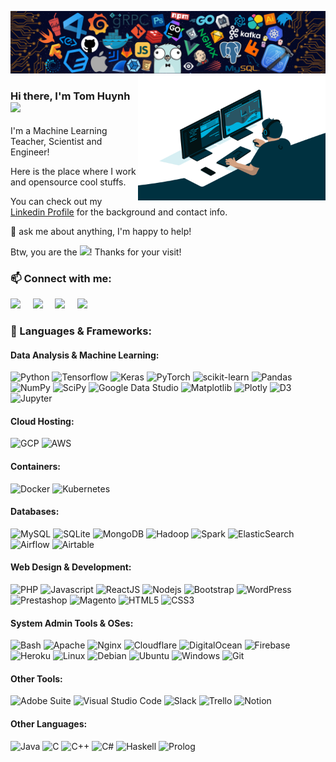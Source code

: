 ![](https://github.com/TomHuynhSG/TomHuynhSG/blob/main/assets/intro_header.png?raw=true)
<img align="right" alt="GIF" src="https://github.com/TomHuynhSG/TomHuynhSG/blob/main/assets/code.gif?raw=true" width="300" height="200" />
<br />

### Hi there, I'm Tom Huynh <img src="https://media.giphy.com/media/hvRJCLFzcasrR4ia7z/giphy.gif" width="25px"> 

I'm a Machine Learning Teacher, Scientist and Engineer!

Here is the place where I work and opensource cool stuffs.

You can check out my [Linkedin Profile](https://www.linkedin.com/in/tomhuynhsg/) for the background and contact info.

💬 ask me about anything, I'm happy to help!

Btw, you are the ![](https://visitor-badge.glitch.me/badge?page_id=TomHuynhSG.TomHuynhSG)! Thanks for your visit!


### 📫 Connect with me: 


<a href="mailto:tomhuynhsg@gmail.com"><img src="https://img.shields.io/badge/gmail-%23D14836.svg?&style=for-the-badge&logo=gmail&logoColor=white" /></a>&nbsp;&nbsp;&nbsp;&nbsp;
<a href="https://www.linkedin.com/in/tomhuynhsg/"><img src="https://img.shields.io/badge/linkedin-%230077B5.svg?&style=for-the-badge&logo=linkedin&logoColor=white" /></a>&nbsp;&nbsp;&nbsp;&nbsp;
<a href="https://www.facebook.com/tomhuynhsg/"><img src="https://img.shields.io/badge/facebook-%233B5998.svg?&style=for-the-badge&logo=facebook&logoColor=white" /></a>&nbsp;&nbsp;&nbsp;&nbsp;
<a href="https://github.com/TomHuynhSG"><img src="https://img.shields.io/badge/github-800080.svg?&style=for-the-badge&logo=github&logoColor=white" /></a>&nbsp;&nbsp;&nbsp;&nbsp;


### 🔨 Languages & Frameworks:

#### Data Analysis & Machine Learning:
![Python](https://img.shields.io/badge/Python-14354C.svg?style=flat-square&logo=python&logoColor=white)
![Tensorflow](https://img.shields.io/badge/-Tensorflow-%23FF6F00?style=flat-square&logo=tensorflow&logoColor=white)
![Keras](https://img.shields.io/badge/Keras%20-%23D00000.svg?style=flat-square&logo=Keras&logoColor=white)
![PyTorch](https://img.shields.io/badge/Pytorch%20-ef4b28.svg?style=flat-square&logo=Pytorch&logoColor=white)
![scikit-learn](https://img.shields.io/badge/scikit--learn-3191c3.svg?style=flat-square&logo=scikit-learn&logoColor=white)
![Pandas](https://img.shields.io/badge/pandas-%23150458.svg?style=flat-square&logo=pandas&logoColor=white)
![NumPy](https://img.shields.io/badge/numpy-%23013243.svg?style=flat-square&logo=numpy&logoColor=white)
![SciPy](https://img.shields.io/badge/SciPy-%230C55A5.svg?style=flat-square&logo=scipy&logoColor=%white)
![Google Data Studio](https://img.shields.io/badge/Google_Data_Studio-3366d0?style=flat-square&logo=google-data-studio&logoColor=white)
![Matplotlib](https://img.shields.io/badge/Matplotlib-11557c.svg?style=flat-square&logo=Matplotlib&logoColor=white)
![Plotly](https://img.shields.io/badge/Plotly-%233F4F75.svg?style=flat-square&logo=plotly&logoColor=white)
![D3](https://img.shields.io/badge/-D3.js-f89d43?style=flat-square&logo=d3.js&logoColor=white)
![Jupyter](https://img.shields.io/badge/-jupyter_notebook-%23f37626.svg?style=flat-square&logo=jupyter&logoColor=white)

#### Cloud Hosting:
![GCP](https://img.shields.io/badge/-Google_Cloud_Platform-1a73e8?style=flat-square&logo=google-cloud&logoColor=white)
![AWS](https://img.shields.io/badge/-Amazon_Web_Services-f29100?style=flat-square&logo=amazonaws&logoColor=white)

#### Containers:
![Docker](https://img.shields.io/badge/-Docker-46a2f1?style=flat-square&logo=docker&logoColor=white)
![Kubernetes](https://img.shields.io/badge/-Kubernetes-326ce5?style=flat-square&logo=kubernetes&logoColor=white)

#### Databases:
![MySQL](https://img.shields.io/badge/-MySQL-F29111?style=flat-square&logo=MySQL&logoColor=white)
![SQLite](https://img.shields.io/badge/SQLite-07405e.svg?logo=sqlite&logoColor=white)
![MongoDB](https://img.shields.io/badge/MongoDB-4ea94b.svg?style=flat-square&logo=mongodb&logoColor=white)
![Hadoop](https://img.shields.io/badge/Hadoop-f7f700.svg?style=flat-square&logo=hadoop&logoColor=white)
![Spark](https://img.shields.io/badge/Spark-db571b.svg?style=flat-square&logo=apachespark&logoColor=white)
![ElasticSearch](https://img.shields.io/badge/-ElasticSearch-005571?style=flat-square&logo=elasticsearch)
![Airflow](https://img.shields.io/badge/Airflow-017CEE?style=flat-square&logo=Apache%20Airflow&logoColor=white)
![Airtable](https://img.shields.io/badge/Airtable-18BFFF?style=flat-square&logo=Airtable&logoColor=white)


#### Web Design & Development:
![PHP](https://img.shields.io/badge/PHP-777BB4.svg?style=flat-square&logo=php&logoColor=white)
![Javascript](https://img.shields.io/badge/JavaScript-F7DF1E.svg?style=flat-square&logo=javascript&logoColor=white)
![ReactJS](https://img.shields.io/badge/-ReactJS-%2361DAFB?style=flat-square&logo=react&logoColor=white)
![Nodejs](https://img.shields.io/badge/Node.js-43853D.svg?style=flat-square&logo=node.js&logoColor=white)
![Bootstrap](https://img.shields.io/badge/-Bootstrap-563D7C?style=flat-square&logo=bootstrap&logoColor=white)
![WordPress](https://img.shields.io/badge/Wordpress-21759B?style=flat-square&logo=wordpress&logoColor=white)
![Prestashop](https://img.shields.io/badge/Prestashop-d7006b?style=flat-square&logo=prestashop&logoColor=white)
![Magento](https://img.shields.io/badge/Magento-f36306?style=flat-square&logo=magento&logoColor=white)
![HTML5](https://img.shields.io/badge/-HTML5-E34F26?style=flat-square&logo=html5&logoColor=white)
![CSS3](https://img.shields.io/badge/-CSS3-1572B6?style=flat-square&logo=css3)


#### System Admin Tools & OSes:
![Bash](https://img.shields.io/badge/Bash-121011.svg?logo=gnu-bash&logoColor=white)
![Apache](https://img.shields.io/badge/-Apache-D22128?style=flat-square&logo=Apache&logoColor=white)
![Nginx](https://img.shields.io/badge/nginx-%23009639.svg?style=flat-square&logo=nginx&logoColor=white)
![Cloudflare](https://img.shields.io/badge/Cloudflare-F38020?style=flat-square&logo=Cloudflare&logoColor=white)
![DigitalOcean](https://img.shields.io/badge/DigitalOcean-%230167ff.svg?style=flat-square&logo=digitalOcean&logoColor=white)
![Firebase](https://img.shields.io/badge/firebase-%23039BE5.svg?style=flat-square&logo=firebase)
![Heroku](https://img.shields.io/badge/Heroku-430098?style=flat-square&logo=heroku&logoColor=white) 
![Linux](https://img.shields.io/badge/Linux-FCC624?style=flat-square&logo=linux&logoColor=black)
![Debian](https://img.shields.io/badge/-Debian-A80030?style=flat-square&logo=Debian&logoColor=white)
![Ubuntu](https://img.shields.io/badge/Ubuntu-E95420?style=flat-square&logo=ubuntu&logoColor=white)
![Windows](https://img.shields.io/badge/Windows-0078D6?style=flat-square&logo=windows&logoColor=white)
![Git](https://img.shields.io/badge/git-%23F05033.svg?style=flat-square&logo=git&logoColor=white) 

#### Other Tools:

![Adobe Suite](https://img.shields.io/badge/Adobe%20Suite-FF0000.svg?logo=adobe&logoColor=white)
![Visual Studio Code](https://img.shields.io/badge/-Visual%20Studio%20Code-23A9F2?style=flat-square&logo=Visual%20Studio%20Code&logoColor=white)
![Slack](https://img.shields.io/badge/-Slack-E01563?style=flat-square&logo=Slack&logoColor=white)
![Trello](https://img.shields.io/badge/-Trello-0079BF?style=flat-square&logo=Trello&logoColor=white)
![Notion](https://img.shields.io/badge/Notion-010101.svg?logo=notion&logoColor=white)

#### Other Languages:

![Java](https://img.shields.io/badge/-Java-E34A86?style=flat-square&logo=java&logoColor=white)
![C](https://custom-icon-badges.herokuapp.com/badge/C-03599C.svg?style=flat-square&logo=c-in-hexagon&logoColor=white)
![C++](https://custom-icon-badges.herokuapp.com/badge/C++-9C033A.svg?style=flat-square&logo=cpp2&logoColor=white)
![C#](https://custom-icon-badges.herokuapp.com/badge/C%23-68217A.svg?style=flat-square&logo=cs2&logoColor=white)
![Haskell](https://custom-icon-badges.herokuapp.com/badge/Haskell-594a81.svg?style=flat-square&logo=haskell&logoColor=white)
![Prolog](https://custom-icon-badges.herokuapp.com/badge/Prolog-E61B23.svg?style=flat-square&logo=swi-prolog&logoColor=white)
